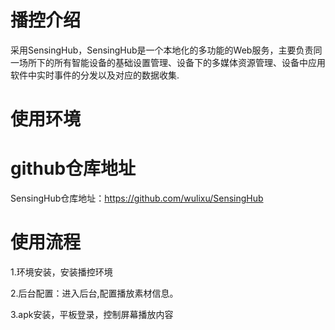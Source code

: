 # 播控介绍

采用SensingHub，SensingHub是一个本地化的多功能的Web服务，主要负责同一场所下的所有智能设备的基础设置管理、设备下的多媒体资源管理、设备中应用软件中实时事件的分发以及对应的数据收集.

# 使用环境



# github仓库地址
SensingHub仓库地址：https://github.com/wulixu/SensingHub

# 使用流程
1.环境安装，安装播控环境

2.后台配置：进入后台,配置播放素材信息。

3.apk安装，平板登录，控制屏幕播放内容